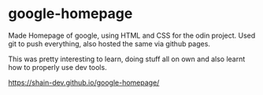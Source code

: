 # google-homepage

Made Homepage of google, using HTML and CSS for the odin project. Used git to push everything, also hosted the same via github pages.

This was pretty interesting to learn, doing stuff all on own and also learnt how to properly use dev tools.

https://shain-dev.github.io/google-homepage/

